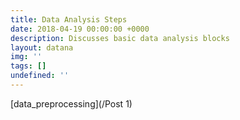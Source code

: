 ```yaml
---
title: Data Analysis Steps
date: 2018-04-19 00:00:00 +0000
description: Discusses basic data analysis blocks
layout: datana
img: ''
tags: []
undefined: ''
---
```

[data_preprocessing](/Post 1)